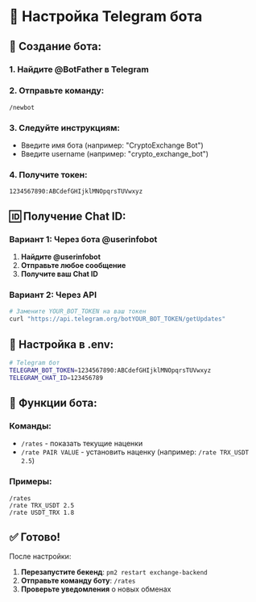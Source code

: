 # 🤖 Настройка Telegram бота

## 📱 Создание бота:

### 1. **Найдите @BotFather в Telegram**
### 2. **Отправьте команду:**
```
/newbot
```

### 3. **Следуйте инструкциям:**
- Введите имя бота (например: "CryptoExchange Bot")
- Введите username (например: "crypto_exchange_bot")

### 4. **Получите токен:**
```
1234567890:ABCdefGHIjklMNOpqrsTUVwxyz
```

## 🆔 Получение Chat ID:

### Вариант 1: Через бота @userinfobot
1. **Найдите @userinfobot**
2. **Отправьте любое сообщение**
3. **Получите ваш Chat ID**

### Вариант 2: Через API
```bash
# Замените YOUR_BOT_TOKEN на ваш токен
curl "https://api.telegram.org/botYOUR_BOT_TOKEN/getUpdates"
```

## 🔧 Настройка в .env:

```bash
# Telegram бот
TELEGRAM_BOT_TOKEN=1234567890:ABCdefGHIjklMNOpqrsTUVwxyz
TELEGRAM_CHAT_ID=123456789
```

## 🎯 Функции бота:

### Команды:
- `/rates` - показать текущие наценки
- `/rate PAIR VALUE` - установить наценку (например: `/rate TRX_USDT 2.5`)

### Примеры:
```
/rates
/rate TRX_USDT 2.5
/rate USDT_TRX 1.8
```

## ✅ Готово!

После настройки:
1. **Перезапустите бекенд**: `pm2 restart exchange-backend`
2. **Отправьте команду боту**: `/rates`
3. **Проверьте уведомления** о новых обменах 